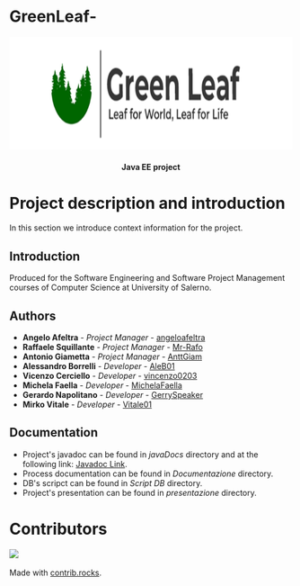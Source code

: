 # GreenLeaf-
<p align = "center">
  <img src = "logo.png" width="800" height="200">
</p>

<h4 align = "center">Java EE project</h4>

# Project description and introduction

In this section we introduce context information for the project.

## Introduction

Produced for the Software Engineering and Software Project Management
courses of Computer Science at University of Salerno.

## Authors

* **Angelo Afeltra**          - *Project Manager*   - [angeloafeltra](https://github.com/angeloafeltra)
* **Raffaele Squillante**     - *Project Manager*   - [Mr-Rafo](https://github.com/Mr-Rafo)
* **Antonio Giametta**        - *Project Manager*   - [AnttGiam](https://github.com/AnttGiam)
* **Alessandro Borrelli**     - *Developer*         - [AleB01](https://github.com/AleB01)
* **Vicenzo Cerciello**       - *Developer*         - [vincenzo0203](https://github.com/vincenzo0203)
* **Michela Faella**          - *Developer*         - [MichelaFaella](https://github.com/MichelaFaella)
* **Gerardo Napolitano**      - *Developer*         - [GerrySpeaker](https://github.com/GerrySpeaker)
* **Mirko Vitale**            - *Developer*         - [Vitale01](https://github.com/Vitale01)

## Documentation

* Project's javadoc can be found in *javaDocs* directory and at the following
  link: [Javadoc Link](https://github.com/GerrySpeaker/GreenLeaf-/tree/main/javaDoc).
* Process documentation can be found in *Documentazione*  directory.
* DB's scripct can be found in *Script DB*  directory.
* Project's presentation can be found in *presentazione*  directory.

# Contributors

<a href="https://github.com/GerrySpeaker/GreenLeaf/graphs/contributors">
  <img src="https://contrib.rocks/image?repo=GerrySpeaker/GreenLeaf" />
</a>

Made with [contrib.rocks](https://contrib.rocks).
